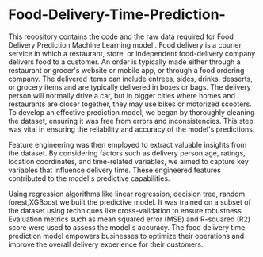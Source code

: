 # Food-Delivery-Time-Prediction-
This reoository contains the code and the raw data required for Food Delivery Prediction Machine Learning model .
Food delivery is a courier service in which a restaurant, store, or independent food-delivery company delivers food to a customer. An order is typically made either through a restaurant or grocer's website or mobile app, or through a food ordering company. The delivered items can include entrees, sides, drinks, desserts, or grocery items and are typically delivered in boxes or bags. The delivery person will normally drive a car, but in bigger cities where homes and restaurants are closer together, they may use bikes or motorized scooters.
To develop an effective prediction model, we began by thoroughly cleaning the dataset, ensuring it was free from errors and inconsistencies. This step was vital in ensuring the reliability and accuracy of the model's predictions.

Feature engineering was then employed to extract valuable insights from the dataset. By considering factors such as delivery person age, ratings, location coordinates, and time-related variables, we aimed to capture key variables that influence delivery time. These engineered features contributed to the model's predictive capabilities.

Using regression algorithms like linear regression, decision tree, random forest,XGBoost we built the predictive model. It was trained on a subset of the dataset using techniques like cross-validation to ensure robustness. Evaluation metrics such as mean squared error (MSE) and R-squared (R2) score were used to assess the model's accuracy. The food delivery time prediction model empowers businesses to optimize their operations and improve the overall delivery experience for their customers.
